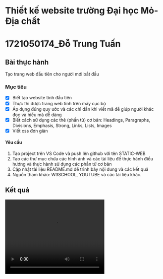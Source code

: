 # Thiết kế website trường Đại học Mỏ-Địa chất
# 1721050174_Đỗ Trung Tuấn

## Bài thực hành 
Tạo trang web đầu tiên cho người mới bắt đầu
 
### Mục tiêu
- [x] Biết tạo website tĩnh đầu tiên
- [x] Thực thi được trang web tĩnh trên máy cục bộ
- [x] Áp dụng đúng quy ước và các chỉ dẫn khi viết mã để giúp người khác đọc và hiểu mã dễ dàng
- [x] Biết cách sử dụng các thẻ (phần tử) cơ bản: Headings, Paragraphs, Divisions, Emphasis, Strong, Links, Lists, Images
- [x] Viết css đơn giản

#### Yêu cầu
1. Tạo project trên VS Code và push lên github với tên STATIC-WEB
2. Tạo các thư mục chứa các hình ảnh và các tài liệu để thực hành điều hướng và thực hành sử dụng các phần tử cơ bản
3. Cập nhật tài liệu README.md để trình bày nội dung và các kết quả
4. Nguồn tham khảo: W3SCHOOL, YOUTUBE và các tài liệu khác.
 
## Kết quả
<video width="320" height="240" controls>
  <source src="../videos/demo_web_grab.mp4" type="video/mp4">
</video>

